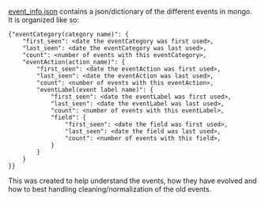 [event_info.json](event_info.json) contains a json/dictionary of the different events in mongo. It is organized like so:

```
{"eventCategory(category name)": {
    "first_seen": <date the eventCategory was first used>,
    "last_seen": <date the eventCategory was last used>,
    "count": <number of events with this eventCategory>,
    "eventAction(action_name)": {
        "first_seen": <date the eventAction was first used>,
        "last_seen": <date the eventAction was last used>,
        "count": <number of events with this eventAction>,
        "eventLabel(event label name)": {
            "first_seen": <date the eventLabel was first used>,
            "last_seen": <date the eventLabel was last used>,
            "count": <number of events with this eventLabel>,
            "field": {
                "first_seen": <date the field was first used>,
                "last_seen": <date the field was last used>,
                "count": <number of events with this field>,
            }
        }
    }
}}
```

This was created to help understand the events, how they have evolved and how to best handling cleaning/normalization of the old events.